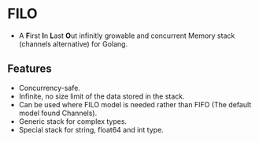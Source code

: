 # FILO
* A **F**irst **I**n **L**ast **O**ut infinitly growable and concurrent Memory stack (channels alternative) for Golang.

## Features
* Concurrency-safe.
* Infinite, no size limit of the data stored in the stack.
* Can be used where FILO model is needed rather than FIFO (The default model found Channels).
* Generic stack for complex types.
* Special stack for string, float64 and int type.

